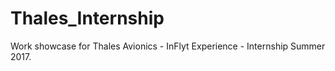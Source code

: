 # Thales_Internship
Work showcase for Thales Avionics - InFlyt Experience - Internship Summer 2017.
